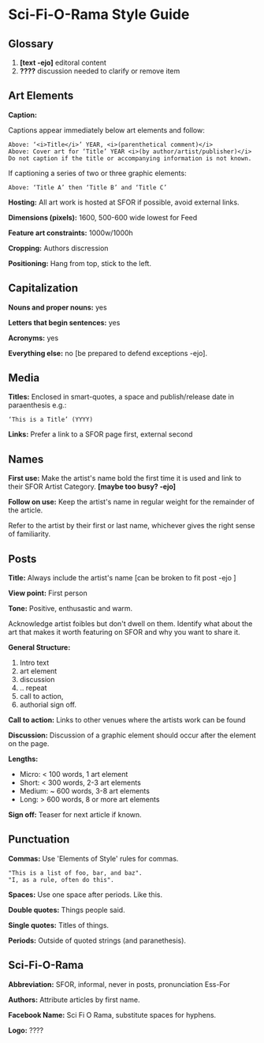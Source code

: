Sci-Fi-O-Rama Style Guide
==

Glossary
--
1. **[text -ejo]** editoral content
1. **????** discussion needed to clarify or remove item

Art Elements
--

**Caption:** 
  
Captions appear immediately below art elements and follow:
  
	Above: ‘<i>Title</i>’ YEAR, <i>(parenthetical comment)</i>
	Above: Cover art for ‘Title’ YEAR <i>(by author/artist/publisher)</i>
	Do not caption if the title or accompanying information is not known.
 
If captioning a series of two or three graphic elements:

	Above: ‘Title A’ then ‘Title B’ and ‘Title C’
	     
**Hosting:** All art work is hosted at SFOR if possible, avoid external links.

**Dimensions (pixels):** 1600, 500-600 wide lowest for Feed

**Feature art constraints:** 1000w/1000h 

**Cropping:** Authors discression

**Positioning:** Hang from top, stick to the left.
 
Capitalization
--

**Nouns and proper nouns:** yes

**Letters that begin sentences:** yes

**Acronyms:** yes

**Everything else:** no [be prepared to defend exceptions -ejo].

Media
--

**Titles:** Enclosed in smart-quotes, a space and publish/release date in
paraenthesis e.g.:

	‘This is a Title’ (YYYY)
	  
**Links:** Prefer a link to a SFOR page first, external second

Names
--

**First use:** Make the artist's name bold the first time it is used
and link to their SFOR Artist Category. **[maybe too busy? -ejo]**
			 
			 
**Follow on use:** Keep the artist's name in regular weight for the
	     remainder of the article.
		 
Refer to the artist by their first or last name, whichever gives the
right sense of familiarity.
  
Posts
--

**Title:** Always include the artist's name [can be broken to fit post -ejo ]
  
**View point:** First person
  
**Tone:** Positive, enthusastic and warm. 

Acknowledge artist foibles but don't dwell on them. Identify what
about the art that makes it worth featuring on SFOR and why you want
to share it.

**General Structure:**

1. Intro text
1. art element
1. discussion
1. .. repeat
1. call to action,
1. authorial sign off.

**Call to action:** Links to other venues where the artists work can be found

**Discussion:** Discussion of a graphic element should occur after the element on the page.

**Lengths:**

- Micro: < 100 words, 1 art element
- Short: < 300 words, 2-3 art elements
- Medium: ~ 600 words, 3-8 art elements
- Long: > 600 words, 8 or more art elements

**Sign off:** Teaser for next article if known.
	    
  
Punctuation
--

**Commas:** Use 'Elements of Style' rules for commas.

	"This is a list of foo, bar, and baz".
	"I, as a rule, often do this".
	    
**Spaces:** Use one space after periods. Like this.
  
**Double quotes:** Things people said.
  
**Single quotes:** Titles of things.
  
**Periods:** Outside of quoted strings (and paranethesis).


Sci-Fi-O-Rama
--

**Abbreviation:** SFOR, informal, never in posts, pronunciation Ess-For

**Authors:** Attribute articles by first name.
  
**Facebook Name:** Sci Fi O Rama, substitute spaces for hyphens.
  
**Logo:** ????



